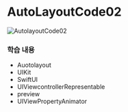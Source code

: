 # AutoLayoutCode02

![AutolayoutCode02](https://user-images.githubusercontent.com/58852584/106895234-53b07b80-6733-11eb-9e91-df69abe59d0e.gif)

### 학습 내용
- Auotolayout 
- UIKit
- SwiftUI
- UIViewcontrollerRepresentable
- preview
- UIViewPropertyAnimator
